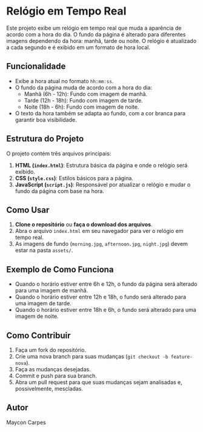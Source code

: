 # Relógio em Tempo Real

Este projeto exibe um relógio em tempo real que muda a aparência de acordo com a hora do dia. O fundo da página é alterado para diferentes imagens dependendo da hora: manhã, tarde ou noite. O relógio é atualizado a cada segundo e é exibido em um formato de hora local.

## Funcionalidade

- Exibe a hora atual no formato `hh:mm:ss`.
- O fundo da página muda de acordo com a hora do dia:
  - Manhã (6h - 12h): Fundo com imagem de manhã.
  - Tarde (12h - 18h): Fundo com imagem de tarde.
  - Noite (18h - 6h): Fundo com imagem de noite.
- O texto da hora também se adapta ao fundo, com a cor branca para garantir boa visibilidade.

## Estrutura do Projeto

O projeto contém três arquivos principais:

1. **HTML (`index.html`)**: Estrutura básica da página e onde o relógio será exibido.
2. **CSS (`style.css`)**: Estilos básicos para a página.
3. **JavaScript (`script.js`)**: Responsável por atualizar o relógio e mudar o fundo da página com base na hora.

## Como Usar

1. **Clone o repositório** ou **faça o download dos arquivos**.
2. Abra o arquivo `index.html` em seu navegador para ver o relógio em tempo real.
3. As imagens de fundo (`morning.jpg`, `afternoon.jpg`, `night.jpg`) devem estar na pasta `assets/`.

## Exemplo de Como Funciona

- Quando o horário estiver entre 6h e 12h, o fundo da página será alterado para uma imagem de manhã.
- Quando o horário estiver entre 12h e 18h, o fundo será alterado para uma imagem de tarde.
- Quando o horário estiver entre 18h e 6h, o fundo será alterado para uma imagem de noite.

## Como Contribuir

1. Faça um fork do repositório.
2. Crie uma nova branch para suas mudanças (`git checkout -b feature-nova`).
3. Faça as mudanças desejadas.
4. Commit e push para sua branch.
5. Abra um pull request para que suas mudanças sejam analisadas e, possivelmente, mescladas.


## Autor

Maycon Carpes

